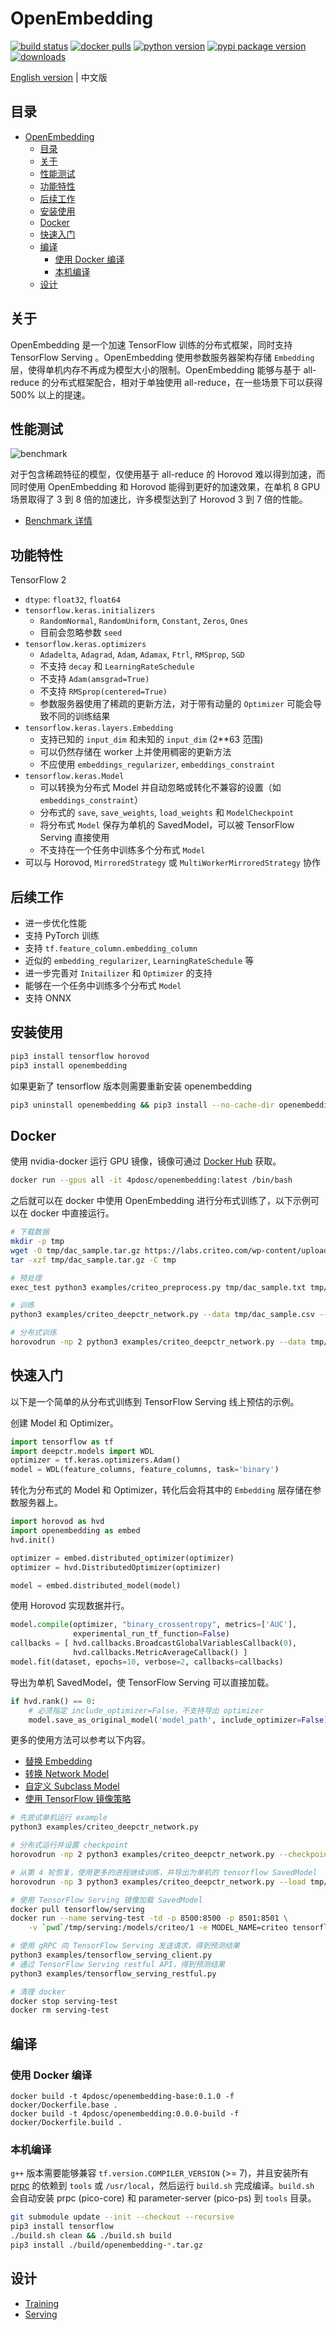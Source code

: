 # OpenEmbedding

[![build status](https://github.com/4paradigm/openembedding/actions/workflows/build.yml/badge.svg)](https://github.com/4paradigm/openembedding/actions/workflows/build.yml)
[![docker pulls](https://img.shields.io/docker/pulls/4pdosc/openembedding.svg)](https://hub.docker.com/r/4pdosc/openembedding)
[![python version](https://img.shields.io/pypi/pyversions/openembedding.svg?style=plastic)](https://badge.fury.io/py/openembedding)
[![pypi package version](https://badge.fury.io/py/openembedding.svg)](https://badge.fury.io/py/openembedding)
[![downloads](https://pepy.tech/badge/openembedding)](https://pepy.tech/project/openembedding)

[English version](README.md) | 中文版

## 目录

- [OpenEmbedding](#openembedding)
  - [目录](#目录)
  - [关于](#关于)
  - [性能测试](#性能测试)
  - [功能特性](#功能特性)
  - [后续工作](#后续工作)
  - [安装使用](#安装使用)
  - [Docker](#docker)
  - [快速入门](#快速入门)
  - [编译](#编译)
    - [使用 Docker 编译](#使用-docker-编译)
    - [本机编译](#本机编译)
  - [设计](#设计)

## 关于

OpenEmbedding 是一个加速 TensorFlow 训练的分布式框架，同时支持 TensorFlow Serving 。OpenEmbedding 使用参数服务器架构存储 `Embedding` 层，使得单机内存不再成为模型大小的限制。OpenEmbedding 能够与基于 all-reduce 的分布式框架配合，相对于单独使用 all-reduce，在一些场景下可以获得 500% 以上的提速。

## 性能测试

![benchmark](documents/images/benchmark.png)

对于包含稀疏特征的模型，仅使用基于 all-reduce 的 Horovod 难以得到加速，而同时使用 OpenEmbedding 和 Horovod 能得到更好的加速效果，在单机 8 GPU 场景取得了 3 到 8 倍的加速比，许多模型达到了 Horovod 3 到 7 倍的性能。

- [Benchmark 详情](documents/cn/benchmark.md)

## 功能特性

TensorFlow 2
- `dtype`: `float32`, `float64`
- `tensorflow.keras.initializers`
  - `RandomNormal`, `RandomUniform`, `Constant`, `Zeros`, `Ones`
  - 目前会忽略参数 `seed`
- `tensorflow.keras.optimizers`
  - `Adadelta`, `Adagrad`, `Adam`, `Adamax`, `Ftrl`, `RMSprop`, `SGD`
  - 不支持 `decay` 和 `LearningRateSchedule`
  - 不支持 `Adam(amsgrad=True)`
  - 不支持 `RMSprop(centered=True)`
  - 参数服务器使用了稀疏的更新方法，对于带有动量的 `Optimizer` 可能会导致不同的训练结果
- `tensorflow.keras.layers.Embedding`
  - 支持已知的 `input_dim` 和未知的 `input_dim` (2**63 范围)
  - 可以仍然存储在 worker 上并使用稠密的更新方法
  - 不应使用 `embeddings_regularizer`, `embeddings_constraint`
- `tensorflow.keras.Model`
  - 可以转换为分布式 Model 并自动忽略或转化不兼容的设置（如 `embeddings_constraint`）
  - 分布式的 `save`, `save_weights`, `load_weights` 和 `ModelCheckpoint`
  - 将分布式 `Model` 保存为单机的 SavedModel，可以被 TensorFlow Serving 直接使用
  - 不支持在一个任务中训练多个分布式 `Model`
- 可以与 Horovod, `MirroredStrategy` 或 `MultiWorkerMirroredStrategy` 协作

## 后续工作

- 进一步优化性能
- 支持 PyTorch 训练
- 支持 `tf.feature_column.embedding_column`
- 近似的 `embedding_regularizer`, `LearningRateSchedule` 等
- 进一步完善对 `Initailizer` 和 `Optimizer` 的支持
- 能够在一个任务中训练多个分布式 `Model`
- 支持 ONNX

## 安装使用

```bash
pip3 install tensorflow horovod
pip3 install openembedding 
```
如果更新了 tensorflow 版本则需要重新安装 openembedding
```bash
pip3 uninstall openembedding && pip3 install --no-cache-dir openembedding
```

## Docker

使用 nvidia-docker 运行 GPU 镜像，镜像可通过 [Docker Hub](https://hub.docker.com/r/4pdosc/openembedding/tags) 获取。
```bash
docker run --gpus all -it 4pdosc/openembedding:latest /bin/bash
```

之后就可以在 docker 中使用 OpenEmbedding 进行分布式训练了，以下示例可以在 docker 中直接运行。

```bash
# 下载数据
mkdir -p tmp
wget -O tmp/dac_sample.tar.gz https://labs.criteo.com/wp-content/uploads/2015/04/dac_sample.tar.gz
tar -xzf tmp/dac_sample.tar.gz -C tmp

# 预处理
exec_test python3 examples/criteo_preprocess.py tmp/dac_sample.txt tmp/dac_sample.csv

# 训练
python3 examples/criteo_deepctr_network.py --data tmp/dac_sample.csv --batch_size 4096

# 分布式训练
horovodrun -np 2 python3 examples/criteo_deepctr_network.py --data tmp/dac_sample.csv --batch_size 4096
```

## 快速入门

以下是一个简单的从分布式训练到 TensorFlow Serving 线上预估的示例。

创建 Model 和 Optimizer。
```python
import tensorflow as tf
import deepctr.models import WDL
optimizer = tf.keras.optimizers.Adam()
model = WDL(feature_columns, feature_columns, task='binary')
```

转化为分布式的 Model 和 Optimizer，转化后会将其中的 `Embedding` 层存储在参数服务器上。
```python
import horovod as hvd
import openembedding as embed
hvd.init()

optimizer = embed.distributed_optimizer(optimizer)
optimizer = hvd.DistributedOptimizer(optimizer)

model = embed.distributed_model(model)
```

使用 Horovod 实现数据并行。
```python
model.compile(optimizer, "binary_crossentropy", metrics=['AUC'],
              experimental_run_tf_function=False)
callbacks = [ hvd.callbacks.BroadcastGlobalVariablesCallback(0),
              hvd.callbacks.MetricAverageCallback() ]
model.fit(dataset, epochs=10, verbose=2, callbacks=callbacks)
```

导出为单机 SavedModel，使 TensorFlow Serving 可以直接加载。
```python
if hvd.rank() == 0:
    # 必须指定 include_optimizer=False，不支持导出 optimizer
    model.save_as_original_model('model_path', include_optimizer=False)
```

更多的使用方法可以参考以下内容。
- [替换 Embedding](examples/criteo_deepctr_hook.py)
- [转换 Network Model](examples/criteo_deepctr_network.py)
- [自定义 Subclass Model](examples/criteo_lr_subclass.py)
- [使用 TensorFlow 镜像策略](examples/criteo_deepctr_network_mirrored.py)

```bash
# 先尝试单机运行 example
python3 examples/criteo_deepctr_network.py

# 分布式运行并设置 checkpoint
horovodrun -np 2 python3 examples/criteo_deepctr_network.py --checkpoint tmp/epoch

# 从第 4 轮恢复，使用更多的进程继续训练，并导出为单机的 tensorflow SavedModel
horovodrun -np 3 python3 examples/criteo_deepctr_network.py --load tmp/epoch4/variables/variables --export tmp/serving

# 使用 TensorFlow Serving 镜像加载 SavedModel
docker pull tensorflow/serving
docker run --name serving-test -td -p 8500:8500 -p 8501:8501 \
    -v `pwd`/tmp/serving:/models/criteo/1 -e MODEL_NAME=criteo tensorflow/serving

# 使用 gRPC 向 TensorFlow Serving 发送请求，得到预测结果
python3 examples/tensorflow_serving_client.py
# 通过 TensorFlow Serving restful API，得到预测结果
python3 examples/tensorflow_serving_restful.py

# 清理 docker
docker stop serving-test
docker rm serving-test
```

## 编译

### 使用 Docker 编译

```
docker build -t 4pdosc/openembedding-base:0.1.0 -f docker/Dockerfile.base .
docker build -t 4pdosc/openembedding:0.0.0-build -f docker/Dockerfile.build .
```

### 本机编译

`g++` 版本需要能够兼容 `tf.version.COMPILER_VERSION` (>= 7)，并且安装所有 [prpc](https://github.com/4paradigm/prpc) 的依赖到 `tools` 或 `/usr/local`，然后运行 `build.sh` 完成编译。`build.sh` 会自动安装 prpc (pico-core) 和 parameter-server (pico-ps) 到 `tools` 目录。

```bash
git submodule update --init --checkout --recursive
pip3 install tensorflow
./build.sh clean && ./build.sh build
pip3 install ./build/openembedding-*.tar.gz
```

## 设计

- [Training](documents/cn/training.md)
- [Serving](documents/cn/serving.md)


